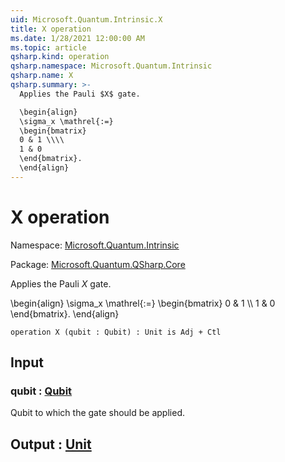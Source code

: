 ```yaml
---
uid: Microsoft.Quantum.Intrinsic.X
title: X operation
ms.date: 1/28/2021 12:00:00 AM
ms.topic: article
qsharp.kind: operation
qsharp.namespace: Microsoft.Quantum.Intrinsic
qsharp.name: X
qsharp.summary: >-
  Applies the Pauli $X$ gate.

  \begin{align}
  \sigma_x \mathrel{:=}
  \begin{bmatrix}
  0 & 1 \\\\
  1 & 0
  \end{bmatrix}.
  \end{align}
---
```


# X operation

Namespace: [Microsoft.Quantum.Intrinsic](xref:Microsoft.Quantum.Intrinsic)

Package: [Microsoft.Quantum.QSharp.Core](https://nuget.org/packages/Microsoft.Quantum.QSharp.Core)


Applies the Pauli $X$ gate.\begin{align}\sigma_x \mathrel{:=}\begin{bmatrix}0 & 1 \\\\1 & 0\end{bmatrix}.\end{align}

```qsharp
operation X (qubit : Qubit) : Unit is Adj + Ctl
```


## Input

### qubit : [Qubit](xref:microsoft.quantum.lang-ref.qubit)

Qubit to which the gate should be applied.



## Output : [Unit](xref:microsoft.quantum.lang-ref.unit)

